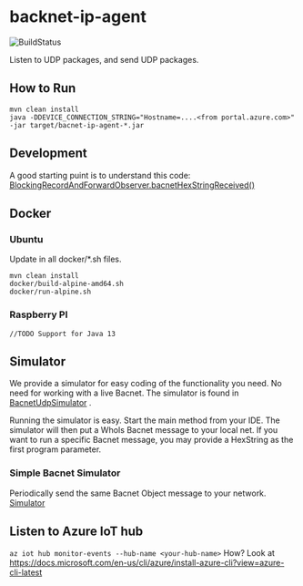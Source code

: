 # backnet-ip-agent
![BuildStatus](https://travis-ci.com/entraeiendom/bacnet-ip-agent.svg?branch=master)

Listen to UDP packages, and send UDP packages.

## How to Run

```
mvn clean install
java -DDEVICE_CONNECTION_STRING="Hostname=....<from portal.azure.com>" -jar target/bacnet-ip-agent-*.jar 
``` 
## Development

A good starting puint is to understand this code: [BlockingRecordAndForwardObserver.bacnetHexStringReceived()](./src/main/java/no/entra/bacnet/agent/observer/BlockingRecordAndForwardObserver.java)
## Docker

### Ubuntu

Update <your docker user> in all docker/*.sh files.

```
mvn clean install
docker/build-alpine-amd64.sh
docker/run-alpine.sh
```
### Raspberry PI


```
//TODO Support for Java 13
```
## Simulator

We provide a simulator for easy coding of the functionality you need. No need for working with a live Bacnet. 
The simulator is found in [BacnetUdpSimulator](https://github.com/entraeiendom/bacnet-ip-agent/blob/master/src/test/java/no/entra/bacnet/agent/simulators/BacnetUdpSimulator.java) .

Running the simulator is easy. Start the main method from your IDE. The simulator will then
put a WhoIs Bacnet message to your local net. 
If you want to run a specific Bacnet message, you may provide a HexString as the first program parameter.

### Simple Bacnet Simulator
Periodically send the same Bacnet Object message to your network.
[Simulator](https://github.com/entraeiendom/bacnet-client/blob/master/src/main/java/no/entra/bacnet/client/Simulator.java)

## Listen to Azure IoT hub

`az iot hub monitor-events --hub-name <your-hub-name>`
How? Look at https://docs.microsoft.com/en-us/cli/azure/install-azure-cli?view=azure-cli-latest